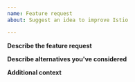 ```yaml
---
name: Feature request
about: Suggest an idea to improve Istio

---
```


**Describe the feature request**

**Describe alternatives you've considered**

**Additional context**
